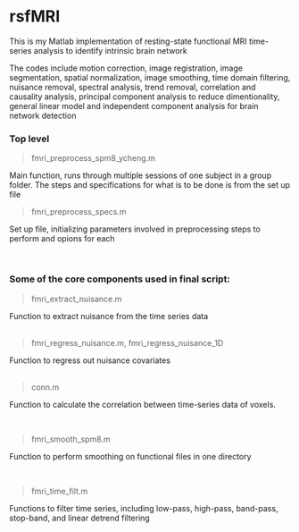 # rsfMRI
This is my Matlab implementation of resting-state functional MRI time-series analysis to identify intrinsic brain network

The codes include motion correction, image registration, image segmentation, spatial normalization, image smoothing, time domain 
filtering, nuisance removal, spectral analysis, trend removal, correlation and causality analysis, principal component analysis 
to reduce dimentionality, general linear model and independent component analysis for brain network detection

### Top level
> fmri_preprocess_spm8_ycheng.m

Main function, runs through multiple sessions of one subject in a group folder. The steps and specifications for what is to be done is from the set up file



> fmri_preprocess_specs.m

Set up file, initializing parameters involved in preprocessing steps to perform and opions for each <br />

<br />

### Some of the core components used in final script:
> fmri_extract_nuisance.m 

Function to extract nuisance from the time series data <br />
<br />

> fmri_regress_nuisance.m, fmri_regress_nuisance_1D

Function to regress out nuisance covariates <br />
<br />

> conn.m

Function to calculate the correlation between time-series data of voxels. <br />

<br />

> fmri_smooth_spm8.m

Function to perform smoothing on functional files in one directory <br />

<br />

> fmri_time_filt.m

Functions to filter time series, including low-pass, high-pass, band-pass, stop-band, and linear detrend filtering






